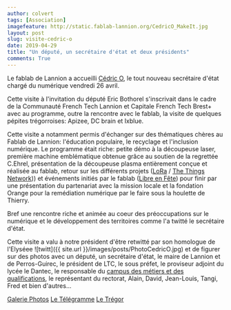 ```yaml
---
author: colvert
tags: [Association]
imagefeature: http://static.fablab-lannion.org/CedricO_MakeIt.jpg
layout: post
slug: visite-cedric-o
date: 2019-04-29
title: "Un député, un secrétaire d'état et deux présidents"
comments: True
---
```


Le fablab de Lannion a accueilli [Cédric O](https://fr.wikipedia.org/wiki/C%C3%A9dric_O),
le tout nouveau secrétaire d'état chargé du numérique vendredi 26 avril.

Cette visite à l'invitation du député Eric Bothorel s'inscrivait dans le cadre de la Communauté French Tech Lannion et Capitale French Tech Brest+ avec au programme, outre la
rencontre avec le fablab, la visite de quelques pépites trégorroises: Apizee, DC brain et Ixblue.

Cette visite a notamment permis d'échanger sur des thématiques chères au Fablab
de Lannion: l'éducation populaire, le recyclage et l'inclusion numérique.
Le programme était riche: petite démo à la découpeuse laser, première machine
emblématique obtenue grâce au soutien de la regrettée C.Ehrel, présentation de
la découpeuse plasma entièrement conçue et réalisée au fablab, retour sur les
différents projets ([LoRa](https://wiki.fablab-lannion.org/index.php?title=Cat%C3%A9gorie:LoRa) / [The Things Network](https://www.thethingsnetwork.org/))) et événements initiés par le fablab ([Libre en Fête](http://libre-en-fete-tregor.fr/))
pour finir par une présentation du partenariat avec la mission locale et la
fondation Orange pour la remédiation numérique par le faire sous la houlette de
Thierry.

Bref une rencontre riche et animée au coeur des préoccupations sur le
numérique et le développement des territoires comme l'a twitté le secrétaire
d'état.

Cette visite a valu à notre président d'être retwitté par son homologue de
l'Elyséee ![twitt]({{ site.url }}/images/posts/PhotoCedricO.jpg) et de figurer
sur des photos avec un député, un secrétaire d'état, le maire de Lannion et de
Perros-Guirec, le président de LTC, le sous préfet, le proviseur adjoint du
lycée le Dantec, le responsable du [campus des métiers et des qualifications](http://lycee-ledantec.fr/le-lycee/le-campus-des-metiers-et-des-qualifications-du-numerique/), le représentant du
rectorat, Alain, David, Jean-Louis, Tangi, Fred et bien d'autres...

[Galerie Photos](https://photos.app.goo.gl/QB8f8pD9zkN468Tu6)
[Le Télégramme](https://www.letelegramme.fr/cotes-darmor/lannion/numerique-cedric-o-decouvre-le-territoire-26-04-2019-12269018.php)
[Le Trégor](https://actu.fr/bretagne/lannion_22113/lannion-cedric-o-secretaire-detat-charge-numerique-visite-technopole_23372665.html)

